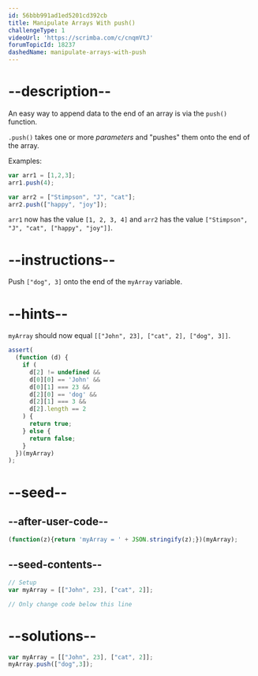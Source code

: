 ```yaml
---
id: 56bbb991ad1ed5201cd392cb
title: Manipulate Arrays With push()
challengeType: 1
videoUrl: 'https://scrimba.com/c/cnqmVtJ'
forumTopicId: 18237
dashedName: manipulate-arrays-with-push
---
```


# --description--

An easy way to append data to the end of an array is via the `push()` function.

`.push()` takes one or more <dfn>parameters</dfn> and "pushes" them onto the end of the array.

Examples:

```js
var arr1 = [1,2,3];
arr1.push(4);

var arr2 = ["Stimpson", "J", "cat"];
arr2.push(["happy", "joy"]);
```

`arr1` now has the value `[1, 2, 3, 4]` and `arr2` has the value `["Stimpson", "J", "cat", ["happy", "joy"]]`.

# --instructions--

Push `["dog", 3]` onto the end of the `myArray` variable.

# --hints--

`myArray` should now equal `[["John", 23], ["cat", 2], ["dog", 3]]`.

```js
assert(
  (function (d) {
    if (
      d[2] != undefined &&
      d[0][0] == 'John' &&
      d[0][1] === 23 &&
      d[2][0] == 'dog' &&
      d[2][1] === 3 &&
      d[2].length == 2
    ) {
      return true;
    } else {
      return false;
    }
  })(myArray)
);
```

# --seed--

## --after-user-code--

```js
(function(z){return 'myArray = ' + JSON.stringify(z);})(myArray);
```

## --seed-contents--

```js
// Setup
var myArray = [["John", 23], ["cat", 2]];

// Only change code below this line
```

# --solutions--

```js
var myArray = [["John", 23], ["cat", 2]];
myArray.push(["dog",3]);
```
